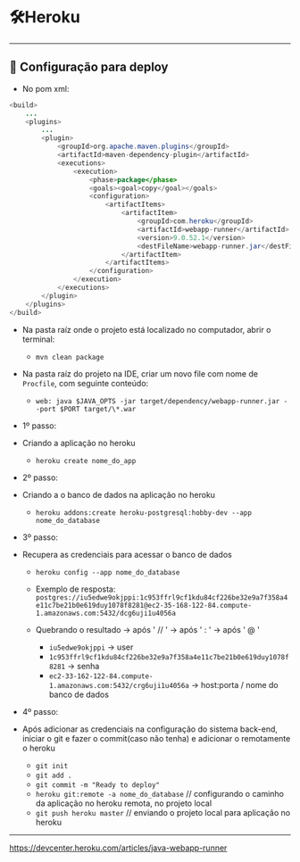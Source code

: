 # :hammer_and_wrench:Heroku

---

## :hammer: Configuração para deploy

- No pom xml:

```java
<build>
    ...
    <plugins>
        ...
        <plugin>
            <groupId>org.apache.maven.plugins</groupId>
            <artifactId>maven-dependency-plugin</artifactId>
            <executions>
                <execution>
                    <phase>package</phase>
                    <goals><goal>copy</goal></goals>
                    <configuration>
                        <artifactItems>
                            <artifactItem>
                                <groupId>com.heroku</groupId>
                                <artifactId>webapp-runner</artifactId>
                                <version>9.0.52.1</version>
                                <destFileName>webapp-runner.jar</destFileName>
                            </artifactItem>
                        </artifactItems>
                    </configuration>
                </execution>
            </executions>
        </plugin>
    </plugins>
</build>
```

- Na pasta raíz onde o projeto está localizado no computador, abrir o terminal:

  - `mvn clean package`

- Na pasta raíz do projeto na IDE, criar um novo file com nome de `Procfile`, com seguinte conteúdo:

  - `web: java $JAVA_OPTS -jar target/dependency/webapp-runner.jar --port $PORT target/\*.war`

- 1º passo:
- Criando a aplicação no heroku

  - `heroku create nome_do_app`

- 2º passo:
- Criando a o banco de dados na aplicação no heroku

  - `heroku addons:create heroku-postgresql:hobby-dev --app nome_do_database`

- 3º passo:
- Recupera as credenciais para acessar o banco de dados

  - `heroku config --app nome_do_database`

  - Exemplo de resposta: `postgres://iu5edwe9okjppi:1c953ffrl9cf1kdu84cf226be32e9a7f358a4e11c7be21b0e619duy1078f8281@ec2-35-168-122-84.compute-1.amazonaws.com:5432/dcg6uji1u4056a`
  - Quebrando o resultado -> após ' // ' -> após ' : ' -> após ' @ '
    - `iu5edwe9okjppi` -> user
    - `1c953ffrl9cf1kdu84cf226be32e9a7f358a4e11c7be21b0e619duy1078f8281` -> senha
    - `ec2-33-162-122-84.compute-1.amazonaws.com:5432/crg6uji1u4056a` -> host:porta / nome do banco de dados

- 4º passo:
- Após adicionar as credenciais na configuração do sistema back-end, iniciar o git e fazer o commit(caso não tenha) e adicionar o remotamente o heroku
  - `git init`
  - `git add .`
  - `git commit -m "Ready to deploy"`
  - `heroku git:remote -a nome_do_database` // configurando o caminho da aplicação no heroku remota, no projeto local
  - `git push heroku master` // enviando o projeto local para aplicação no heroku

---

https://devcenter.heroku.com/articles/java-webapp-runner
